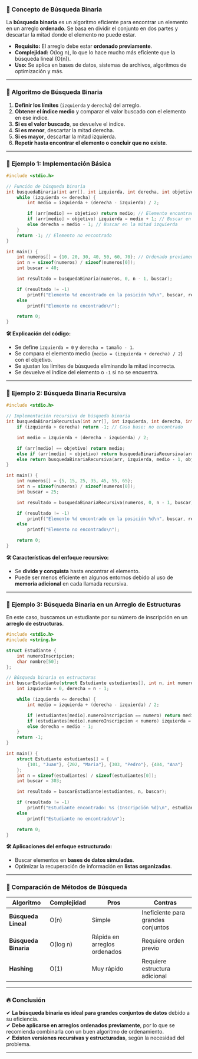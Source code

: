 ### **🔹 Concepto de Búsqueda Binaria**
La **búsqueda binaria** es un algoritmo eficiente para encontrar un elemento en un arreglo **ordenado**. Se basa en dividir el conjunto en dos partes y descartar la mitad donde el elemento no puede estar.

- **Requisito:** El arreglo debe estar **ordenado previamente**.
- **Complejidad:** O(log n), lo que lo hace mucho más eficiente que la búsqueda lineal (O(n)).
- **Uso:** Se aplica en bases de datos, sistemas de archivos, algoritmos de optimización y más.

---

### **📌 Algoritmo de Búsqueda Binaria**
1. **Definir los límites** (`izquierda` y `derecha`) del arreglo.
2. **Obtener el índice medio** y comparar el valor buscado con el elemento en ese índice.
3. **Si es el valor buscado**, se devuelve el índice.
4. **Si es menor**, descartar la mitad derecha.
5. **Si es mayor**, descartar la mitad izquierda.
6. **Repetir hasta encontrar el elemento o concluir que no existe**.

---

### **📌 Ejemplo 1: Implementación Básica**
```c
#include <stdio.h>

// Función de búsqueda binaria
int busquedaBinaria(int arr[], int izquierda, int derecha, int objetivo) {
    while (izquierda <= derecha) {
        int medio = izquierda + (derecha - izquierda) / 2;

        if (arr[medio] == objetivo) return medio; // Elemento encontrado
        if (arr[medio] < objetivo) izquierda = medio + 1; // Buscar en la mitad derecha
        else derecha = medio - 1; // Buscar en la mitad izquierda
    }
    return -1; // Elemento no encontrado
}

int main() {
    int numeros[] = {10, 20, 30, 40, 50, 60, 70}; // Ordenado previamente
    int n = sizeof(numeros) / sizeof(numeros[0]);
    int buscar = 40;

    int resultado = busquedaBinaria(numeros, 0, n - 1, buscar);

    if (resultado != -1)
        printf("Elemento %d encontrado en la posición %d\n", buscar, resultado);
    else
        printf("Elemento no encontrado\n");

    return 0;
}
```

**🛠 Explicación del código:**
- Se define `izquierda = 0` y `derecha = tamaño - 1`.
- Se compara el elemento medio (`medio = (izquierda + derecha) / 2`) con el objetivo.
- Se ajustan los límites de búsqueda eliminando la mitad incorrecta.
- Se devuelve el índice del elemento o `-1` si no se encuentra.

---

### **📌 Ejemplo 2: Búsqueda Binaria Recursiva**
```c
#include <stdio.h>

// Implementación recursiva de búsqueda binaria
int busquedaBinariaRecursiva(int arr[], int izquierda, int derecha, int objetivo) {
    if (izquierda > derecha) return -1; // Caso base: no encontrado

    int medio = izquierda + (derecha - izquierda) / 2;

    if (arr[medio] == objetivo) return medio;
    else if (arr[medio] < objetivo) return busquedaBinariaRecursiva(arr, medio + 1, derecha, objetivo);
    else return busquedaBinariaRecursiva(arr, izquierda, medio - 1, objetivo);
}

int main() {
    int numeros[] = {5, 15, 25, 35, 45, 55, 65};
    int n = sizeof(numeros) / sizeof(numeros[0]);
    int buscar = 25;

    int resultado = busquedaBinariaRecursiva(numeros, 0, n - 1, buscar);

    if (resultado != -1)
        printf("Elemento %d encontrado en la posición %d\n", buscar, resultado);
    else
        printf("Elemento no encontrado\n");

    return 0;
}
```

**🛠 Características del enfoque recursivo:**
- Se **divide y conquista** hasta encontrar el elemento.
- Puede ser menos eficiente en algunos entornos debido al uso de **memoria adicional** en cada llamada recursiva.

---

### **📌 Ejemplo 3: Búsqueda Binaria en un Arreglo de Estructuras**
En este caso, buscamos un estudiante por su número de inscripción en un **arreglo de estructuras**.

```c
#include <stdio.h>
#include <string.h>

struct Estudiante {
    int numeroInscripcion;
    char nombre[50];
};

// Búsqueda binaria en estructuras
int buscarEstudiante(struct Estudiante estudiantes[], int n, int numero) {
    int izquierda = 0, derecha = n - 1;

    while (izquierda <= derecha) {
        int medio = izquierda + (derecha - izquierda) / 2;

        if (estudiantes[medio].numeroInscripcion == numero) return medio;
        if (estudiantes[medio].numeroInscripcion < numero) izquierda = medio + 1;
        else derecha = medio - 1;
    }
    return -1;
}

int main() {
    struct Estudiante estudiantes[] = {
        {101, "Juan"}, {202, "Maria"}, {303, "Pedro"}, {404, "Ana"}
    };
    int n = sizeof(estudiantes) / sizeof(estudiantes[0]);
    int buscar = 303;

    int resultado = buscarEstudiante(estudiantes, n, buscar);

    if (resultado != -1)
        printf("Estudiante encontrado: %s (Inscripción %d)\n", estudiantes[resultado].nombre, buscar);
    else
        printf("Estudiante no encontrado\n");

    return 0;
}
```

**🛠 Aplicaciones del enfoque estructurado:**
- Buscar elementos en **bases de datos simuladas**.
- Optimizar la recuperación de información en **listas organizadas**.

---

### **📌 Comparación de Métodos de Búsqueda**
| Algoritmo            | Complejidad | Pros | Contras |
|----------------------|------------|------|---------|
| **Búsqueda Lineal**  | O(n)       | Simple | Ineficiente para grandes conjuntos |
| **Búsqueda Binaria** | O(log n)   | Rápida en arreglos ordenados | Requiere orden previo |
| **Hashing**         | O(1)       | Muy rápido | Requiere estructura adicional |

---

### **🔥 Conclusión**
✔ **La búsqueda binaria es ideal para grandes conjuntos de datos** debido a su eficiencia.  
✔ **Debe aplicarse en arreglos ordenados previamente**, por lo que se recomienda combinarla con un buen algoritmo de ordenamiento.  
✔ **Existen versiones recursivas y estructuradas**, según la necesidad del problema.  

---

